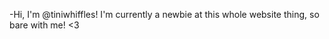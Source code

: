 -Hi, I'm @tiniwhiffles! I'm currently a newbie
at this whole website thing, so bare with me! <3

<!---
tiniwhiffles/tiniwhiffles is a ✨ special ✨ repository because its `README.md` (this file) appears on your GitHub profile.
You can click the Preview link to take a look at your changes.
--->
